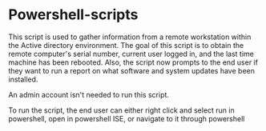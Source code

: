 # Powershell-scripts
This script is used to gather information from a remote workstation within the Active directory environment.
The goal of this script is to obtain the remote computer's serial number, current user logged in, and the last time machine has been rebooted. Also, the script now prompts to the end user if they want to run a report on what software and system updates have been installed.

An admin account isn't needed to run this script.

To run the script, the end user can either right click and select run in powershell, open in powershell ISE, or navigate to it through powershell
